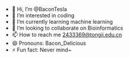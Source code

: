 - 👋 Hi, I’m @BaconTesla
- 👀 I’m interested in coding
- 🌱 I’m currently learning machine learning
- 💞️ I’m looking to collaborate on Bioinformatics
- 📫 How to reach me 2433369@tongji.edu.cn
- 😄 Pronouns: Bacon_Delicious
- ⚡ Fun fact: Never mind~

<!---
BaconTesla/BaconTesla is a ✨ special ✨ repository because its `README.md` (this file) appears on your GitHub profile.
You can click the Preview link to take a look at your changes.
--->
